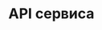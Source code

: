 # API сервиса

<!-- <swagger-ui src= "docs\assets\api.yaml" /> -->


<swagger-ui src= "https://raw.githubusercontent.com/solopov-av-edu/RestoBook-Docs/master/docs/assets/solopov-av-edu-Booking_System-1.3-resolved.yaml" />
